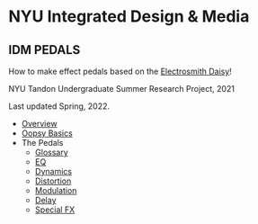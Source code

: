 # NYU Integrated Design & Media
## IDM PEDALS
How to make effect pedals based on the [Electrosmith Daisy](https://www.electro-smith.com/daisy)!

NYU Tandon Undergraduate Summer Research Project, 2021

Last updated Spring, 2022.

- [Overview](#overview)
- [Oopsy Basics](#oopsy-basics)
- The Pedals
  - [Glossary](#glossary)
  - [EQ](#eqs)
  - [Dynamics](#dynamics)
  - [Distortion](#distortion)
  - [Modulation](#modulation)
  - [Delay](#delay)
  - [Special FX](#sfx)

